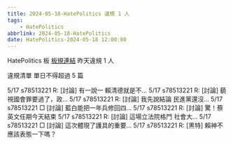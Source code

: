 ```yaml
---
title: 2024-05-18-HatePolitics 違規 1 人
tags:
    - HatePolitics
abbrlink: 2024-05-18-HatePolitics
date: HatePolitics-2024-05-18 12:00:00
---
```

HatePolitics 板 [板規連結](https://www.ptt.cc/bbs/HatePolitics/M.1617115262.A.D60.html)
昨天違規 1 人
<!-- more -->

違規清單
單日不得超過 5 篇

5/17 s78513221 R: [討論] 有一說一 賴清德就是不…
5/17 s78513221 R: [討論] 藐視國會罪要過了，政…
5/17 s78513221 R: [討論] 我先說結論 民進黨還沒…
5/17 s78513221 □ [討論] 藍白能把一年兵修回四…
5/17 s78513221 R: [討論] 驚！蔡英文任期今天結束
5/17 s78513221 R: [討論] 這場立法院格鬥 社會大…
5/17 s78513221 □ [討論] 這次體現了護具的重要…
5/17 s78513221 R: [黑特] 賴神不應該表態一下嗎？